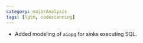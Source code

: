 ```yaml
---
category: majorAnalysis
tags: [lgtm, codescanning]
---
```

* Added modeling of `aiopg` for sinks executing SQL.
